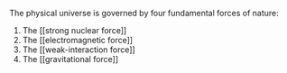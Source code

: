 The physical universe is governed by four fundamental forces of nature:
1. The [[strong nuclear force]]
2. The [[electromagnetic force]]
3. The [[weak-interaction force]]
4. The [[gravitational force]]